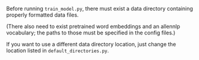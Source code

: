 Before running `train_model.py`, there must exist a data directory
containing properly formatted data files.

(There also need to exist pretrained word embeddings and an
allennlp vocabulary; the paths to those must be specified in
the config files.)

If you want to use a different data directory location, just change
the location listed in `default_directories.py`.